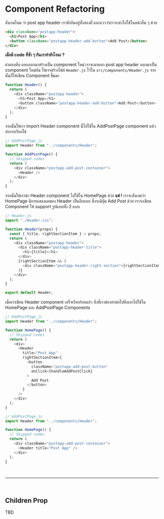 # Component Refactoring

สังเกตไหม ว่า post app header เราซ้ำกันอยู่ทั้งสองที่ และแววว่าเราจะนำไปใช้ในหน้าอื่น ๆ ด้วย

```html
<div className="postapp-header">
  <h1>Post App</h1>
  <button className="postapp-header-add-button">Add Post</button>
</div>
```

**เมื่อมี code ที่ซ้ำ ๆ กันเราทำยังไงนะ ?​**

คำตอบคือ แยกออกมาสร้างเป็น component ใหม่ เราจะมาแยก post app header ออกมาเป็น component ใหม่กัน ให้เราสร้างไฟล์ `Header.js` ไว้ใน `src/components/Header.js` จากนั้นก็ให้เขียน Component ขึ้นมา

```js
function Header() {
  return (
    <div className="postapp-header">
      <h1>Post App</h1>
      <button className="postapp-header-add-button">Add Post</button>
    </div>
  );
}
```

จากนั้นให้เรา import Header component นี้ไปใช้ใน AddPostPage component แล้วทำการเรียกใช้

```js
// AddPostPage.js
import Header from "../components/Header";

function AddPostPage() {
  // Skipped codes
  return (
    <div className="postapp-add-post-container">
      <Header />
    </div>
  );
}
```

จากนั้นให้เรานำ Header component ไปใช้ใน HomePage ด้วย **แต่ !** เราจะสังเกตว่า HomePage มีการแสดงผลของ Header เป็นอีกแบบ ซึ่งจะมีปุ่ม Add Post ด้วย เราจะเขียน Component ให้ support รูปแบบทั้ง 2 แบบ

```js
// Header.js
import "./Header.css";

function Header(props) {
  const { title, rightSectionItem } = props;
  return (
    <div className="postapp-header">
      <div className="postapp-header-title">
        <h1>{title}</h1>
      </div>
      {rightSectionItem && (
        <div className="postapp-header-right-section">{rightSectionItem}</div>
      )}
    </div>
  );
}

export default Header;
```

เมื่อเราเขียน Header component เสร็จเรียบร้อยแล้ว สิ่งที่เราต้องทำต่อไปคือเอาไปใช้ใน HomePage และ AddPostPage Components

```js
// AddPostPage.js
import Header from "../components/Header";

function HomePage() {
  // Skipped codes
  return (
    <div>
      <Header
        title="Post App"
        rightSectionItem={
          <button
            className="postapp-add-post-button"
            onClick={handleAddPostClick}
          >
            Add Post
          </button>
        }
      />
    </div>
  );
}
```

```js
// AddPostPage.js
import Header from "../components/Header";

function HomePage() {
  // Skipped codes
  return (
    <div className="postapp-add-post-container">
      <Header title="Post App" />
    </div>
  );
}
```

<br><hr><br>

## Children Prop

TBD
